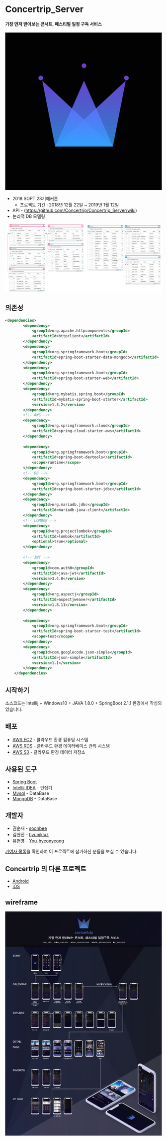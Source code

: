# Concertrip_Server
#### 가장 먼저 받아보는 콘서트, 페스티벌 일정 구독 서비스

![앱아이콘](https://github.com/Concertrip/Concertrip_Server/blob/master/image/app_icon.png "앱아이콘")

* 2018 SOPT 23기해커톤
    *  프로젝트 기간 : 2018년 12월 22일 ~ 2019년 1월 12일
* API - (https://github.com/Concertrip/Concertrip_Server/wiki)
* 논리적 DB 모델링

![ERD](https://github.com/Concertrip/Concertrip_Server/blob/develop/image/erd.JPG)


## 의존성
```xml
<dependencies>
        <dependency>
            <groupId>org.apache.httpcomponents</groupId>
            <artifactId>httpclient</artifactId>
        </dependency>
        <dependency>
            <groupId>org.springframework.boot</groupId>
            <artifactId>spring-boot-starter-data-mongodb</artifactId>
        </dependency>
        <dependency>
            <groupId>org.springframework.boot</groupId>
            <artifactId>spring-boot-starter-web</artifactId>
        </dependency>
        <dependency>
            <groupId>org.mybatis.spring.boot</groupId>
            <artifactId>mybatis-spring-boot-starter</artifactId>
            <version>1.3.2</version>
        </dependency>
        <!-- AWS -->
        <dependency>
            <groupId>org.springframework.cloud</groupId>
            <artifactId>spring-cloud-starter-aws</artifactId>
        </dependency>

        <dependency>
            <groupId>org.springframework.boot</groupId>
            <artifactId>spring-boot-devtools</artifactId>
            <scope>runtime</scope>
        </dependency>
        <!-- DB -->
        <dependency>
            <groupId>org.springframework.boot</groupId>
            <artifactId>spring-boot-starter-jdbc</artifactId>
        </dependency>
        <dependency>
            <groupId>org.mariadb.jdbc</groupId>
            <artifactId>mariadb-java-client</artifactId>
        </dependency>
        <!-- LOMBOK -->
        <dependency>
            <groupId>org.projectlombok</groupId>
            <artifactId>lombok</artifactId>
            <optional>true</optional>
        </dependency>

        <!-- JWT -->
        <dependency>
            <groupId>com.auth0</groupId>
            <artifactId>java-jwt</artifactId>
            <version>3.4.0</version>
        </dependency>
        <dependency>
            <groupId>org.aspectj</groupId>
            <artifactId>aspectjweaver</artifactId>
            <version>1.8.11</version>
        </dependency>

        <dependency>
            <groupId>org.springframework.boot</groupId>
            <artifactId>spring-boot-starter-test</artifactId>
            <scope>test</scope>
        </dependency>
        <dependency>
            <groupId>com.googlecode.json-simple</groupId>
            <artifactId>json-simple</artifactId>
            <version>1.1</version>
        </dependency>
    </dependencies>
```


## 시작하기
소스코드는 Intellij + Windows10 + JAVA 1.8.0 + SpringBoot 2.1.1 환경에서 작성되었습니다.



## 배포
* [AWS EC2](https://aws.amazon.com/ko/ec2/?sc_channel=PS&sc_campaign=acquisition_KR&sc_publisher=google&sc_medium=english_ec2_b&sc_content=ec2_e&sc_detail=aws%20ec2&sc_category=ec2&sc_segment=177228231544&sc_matchtype=e&sc_country=KR&s_kwcid=AL!4422!3!177228231544!e!!g!!aws%20ec2&ef_id=WkRozwAAAnO-lPWy:20180412120123:s) - 클라우드 환경 컴퓨팅 시스템
* [AWS RDS](https://aws.amazon.com/ko/rds/) - 클라우드 환경 데이터베이스 관리 시스템
* [AWS S3](https://aws.amazon.com/ko/s3/?sc_channel=PS&sc_campaign=acquisition_KR&sc_publisher=google&sc_medium=english_s3_b&sc_content=s3_e&sc_detail=aws%20s3&sc_category=s3&sc_segment=177211245240&sc_matchtype=e&sc_country=KR&s_kwcid=AL!4422!3!177211245240!e!!g!!aws%20s3&ef_id=WkRozwAAAnO-lPWy:20180412120059:s) - 클라우드 환경 데이터 저장소


## 사용된 도구
* [Spring Boot](https://spring.io/projects/spring-boot)
* [Intellij IDEA](https://www.jetbrains.com/idea/) - 편집기
* [Mysql](https://www.mysql.com/) - DataBase
* [MongoDB](https://www.mongodb.com/) - DataBase


## 개발자
* 권순재 - [soonbee](https://github.com/soonbee)
* 김현진 - [hyunjkluz](https://github.com/hyunjkluz)
* 유현영 - [You-hyeonyeong](https://github.com/You-hyeonyeong)

[기여자 목록](https://github.com/Concertrip/Concertrip_Server/pulse)을 확인하여 이 프로젝트에 참가하신 분들을 보실 수 있습니다.

## Concertrip 의 다른 프로젝트
* [Android](https://github.com/Concertrip/Concertrip__Android)
* [iOS](https://github.com/Concertrip/Concertrip_iOS)

## wireframe
![wireframe](https://github.com/Concertrip/Concertrip_Server/blob/develop/image/workflow.JPG)